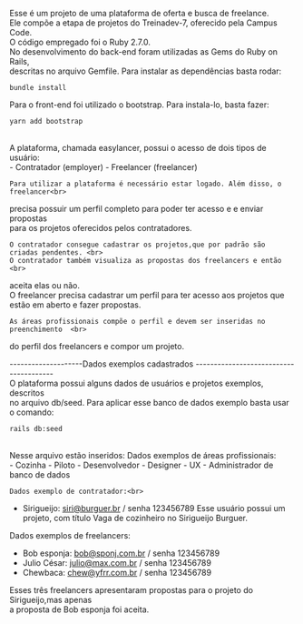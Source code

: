 Esse é um projeto de uma plataforma de oferta e busca de freelance.<br>
Ele compõe a etapa de projetos do Treinadev-7, oferecido pela Campus Code.<br>
O código empregado foi o Ruby 2.7.0. <br>
    No desenvolvimento do back-end foram utilizadas as Gems do Ruby on Rails,<br>
descritas no arquivo Gemfile. Para instalar as dependências basta rodar:
```
bundle install
```
Para o front-end foi utilizado o bootstrap. Para instala-lo, basta fazer:
```
yarn add bootstrap
```

<br>
    A plataforma, chamada easylancer, possui o acesso de dois tipos de usuário:<br>
- Contratador (employer)
- Freelancer (freelancer)

    Para utilizar a plataforma é necessário estar logado. Além disso, o freelancer<br>
precisa possuir um perfil completo para poder ter acesso e e enviar propostas<br>
para os projetos oferecidos pelos contratadores.<br>

    O contratador consegue cadastrar os projetos,que por padrão são criadas pendentes. <br>
    O contratador também visualiza as propostas dos freelancers e então <br>
aceita elas ou não.<br>
    O freelancer precisa cadastrar um perfil para ter acesso aos projetos que <br>
estão em aberto e fazer propostas.<br>

    As áreas profissionais compõe o perfil e devem ser inseridas no preenchimento  <br>
do perfil dos freelancers e compor um projeto.

--------------------Dados exemplos cadastrados ---------------------------------------<br>
    O plataforma possui alguns dados de usuários e projetos exemplos, descritos <br>
no arquivo db/seed. Para aplicar esse banco de dados exemplo basta usar o comando:<br>
```
rails db:seed
```
<br>
    Nesse arquivo estão inseridos:
Dados exemplos de áreas profissionais:<br>
- Cozinha
- Piloto
- Desenvolvedor
- Designer
- UX
- Administrador de banco de dados

    Dados exemplo de contratador:<br>
- Sirigueijo: siri@burguer.br / senha 123456789
Esse usuário possui um projeto, com título Vaga de cozinheiro no Sirigueijo Burguer.<br>


Dados exemplos de freelancers:<br>
- Bob esponja: bob@sponj.com.br / senha 123456789
- Julio César: julio@max.com.br / senha 123456789
- Chewbaca: chew@yfrr.com.br / senha 123456789

Esses três freelancers apresentaram propostas para o projeto do Sirigueijo,mas apenas <br>
a proposta de Bob esponja foi aceita.








